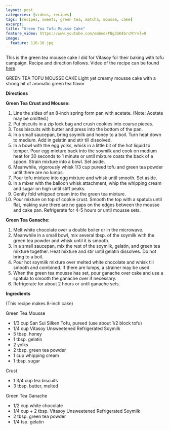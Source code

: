 ```yaml
---
layout: post
categories: [videos, recipes]
tags: [recipes, sweets, green tea, matcha, mousse, cake]
excerpt: 
title: "Green Tea Tofu Mousse Cake"
feature_video: https://www.youtube.com/embed/FNg3GK4brcM?rel=0
image:
  feature: 116-16.jpg
---
```


This is the green tea mousse cake I did for Vitasoy for their baking with tofu campaign.  Recipe and direction follows. Video of the recipe can be found [here](https://www.youtube.com/watch?v=FNg3GK4brcM).

GREEN TEA TOFU MOUSSE CAKE
Light yet creamy mousse cake with a strong hit of aromatic green tea flavor 


__Directions__

__Green Tea Crust and Mousse:__

1. Line the sides of an 8-inch spring form pan with acetate. (Note: Acetate may be omitted.)
2. Put biscuits in a zip lock bag and crush cookies into coarse pieces. 
3. Toss biscuits with butter and press into the bottom of the pan. 
4. In a small saucepan, bring soymilk and honey to a boil. Turn heat down to medium. Add in gelatin and stir till dissolved. 
5. In a bowl with the egg yolks, whisk in a little bit of the hot liquid to temper. Pour egg mixture back into the soymilk and cook on medium heat for 30 seconds to 1 minute or until mixture coats the back of a spoon. Strain mixture into a bowl. Set aside. 
6. Meanwhile, vigorously whisk 1/3 cup pureed tofu and green tea powder until there are no lumps. 
7. Pour tofu mixture into egg mixture and whisk until smooth. Set aside. 
8. In a mixer with the balloon whisk attachment, whip the whipping cream and sugar on high until stiff peaks. 
9. Gently fold whipped cream into the green tea mixture. 
10. Pour mixture on top of cookie crust. Smooth the top with a spatula until flat, making sure there are no gaps on the edges between the mousse and cake pan. Refrigerate for 4-5 hours or until mousse sets.

__Green Tea Ganache:__ 

1. Melt white chocolate over a double boiler or in the microwave. 
2. Meanwhile in a small bowl, mix several tbsp. of the soymilk with the green tea powder and whisk until it is smooth. 
3. In a small saucepan, mix the rest of the soymilk, gelatin, and green tea mixture together. Heat mixture and stir until gelatin dissolves. Do not bring to a boil. 
4. Pour hot soymilk mixture over melted white chocolate and whisk till smooth and combined. If there are lumps, a strainer may be used. 
5. When the green tea mousse has set, pour ganache over cake and use a spatula to smooth the ganache over if necessary. 
6. Refrigerate for about 2 hours or until ganache sets.
<section class='recipe'>
<p><strong>Ingredients</strong></p>

<p>(This recipe makes 8-inch cake)</p>

<p>Green Tea Mousse</p>

<ul><li>1/3 cup San Sui Silken Tofu, pureed (use about 1/2 block tofu)</li><li>1/4 cup Vitasoy Unsweetened Refrigerated Soymilk</li><li>5 tbsp. honey</li><li>1 tbsp. gelatin</li><li>2 yolks </li><li>2 tbsp. green tea powder </li><li>1 cup whipping cream </li><li>1 tbsp. sugar</li></ul>

<p>Crust</p>

<ul><li>1 3/4 cup tea biscuits</li><li>3 tbsp. butter, melted</li></ul>

<p>Green Tea Ganache</p>

<ul><li>1/2 cup white chocolate </li><li>1/4 cup + 2 tbsp. Vitasoy Unsweetened Refrigerated Soymilk </li><li>2 tbsp. green tea powder </li><li>1/4 tsp. gelatin</li></ul></section>